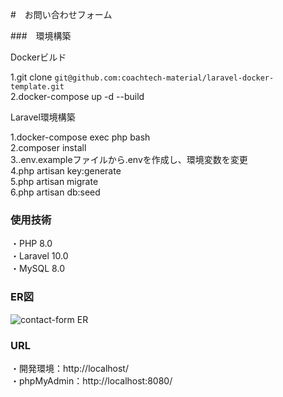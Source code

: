 #　お問い合わせフォーム

###　環境構築

Dockerビルド

1.git clone `git@github.com:coachtech-material/laravel-docker-template.git`  
2.docker-compose up -d --build

Laravel環境構築

1.docker-compose exec php bash  
2.composer install  
3..env.exampleファイルから.envを作成し、環境変数を変更  
4.php artisan key:generate  
5.php artisan migrate  
6.php artisan db:seed

### 使用技術

・PHP 8.0  
・Laravel 10.0  
・MySQL 8.0

### ER図
![contact-form ER](https://github.com/user-attachments/assets/01ed783c-c5bd-4cbd-a802-27ad7209d887)



### URL

・開発環境：http://localhost/  
・phpMyAdmin：http://localhost:8080/

